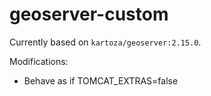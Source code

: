 # geoserver-custom

Currently based on `kartoza/geoserver:2.15.0`.

Modifications:

* Behave as if TOMCAT_EXTRAS=false
